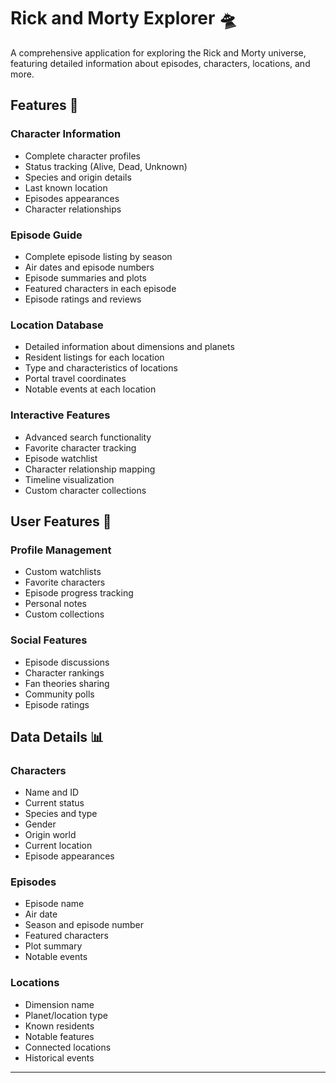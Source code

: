 # Rick and Morty Explorer 🛸

A comprehensive application for exploring the Rick and Morty universe, featuring detailed information about episodes, characters, locations, and more.

## Features 🌟

### Character Information
- Complete character profiles
- Status tracking (Alive, Dead, Unknown)
- Species and origin details
- Last known location
- Episodes appearances
- Character relationships

### Episode Guide
- Complete episode listing by season
- Air dates and episode numbers
- Episode summaries and plots
- Featured characters in each episode
- Episode ratings and reviews

### Location Database
- Detailed information about dimensions and planets
- Resident listings for each location
- Type and characteristics of locations
- Portal travel coordinates
- Notable events at each location

### Interactive Features
- Advanced search functionality
- Favorite character tracking
- Episode watchlist
- Character relationship mapping
- Timeline visualization
- Custom character collections

## User Features 👥

### Profile Management
- Custom watchlists
- Favorite characters
- Episode progress tracking
- Personal notes
- Custom collections

### Social Features
- Episode discussions
- Character rankings
- Fan theories sharing
- Community polls
- Episode ratings

## Data Details 📊

### Characters
- Name and ID
- Current status
- Species and type
- Gender
- Origin world
- Current location
- Episode appearances

### Episodes
- Episode name
- Air date
- Season and episode number
- Featured characters
- Plot summary
- Notable events

### Locations
- Dimension name
- Planet/location type
- Known residents
- Notable features
- Connected locations
- Historical events

---

